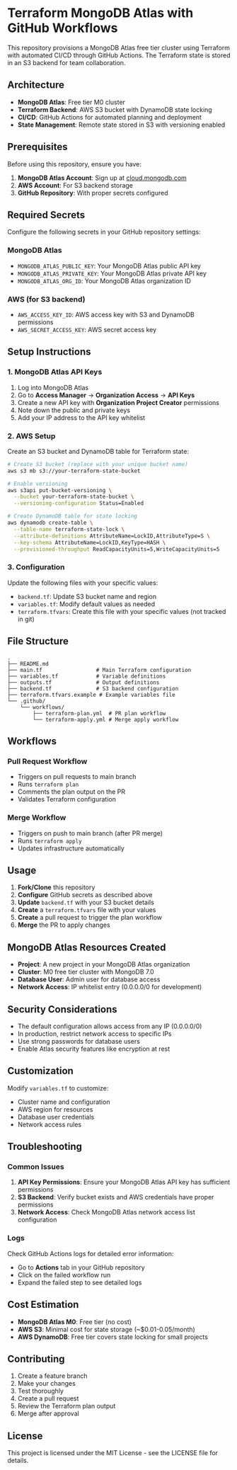 # Terraform MongoDB Atlas with GitHub Workflows

This repository provisions a MongoDB Atlas free tier cluster using Terraform with automated CI/CD through GitHub Actions. The Terraform state is stored in an S3 backend for team collaboration.

## Architecture

- **MongoDB Atlas**: Free tier M0 cluster
- **Terraform Backend**: AWS S3 bucket with DynamoDB state locking
- **CI/CD**: GitHub Actions for automated planning and deployment
- **State Management**: Remote state stored in S3 with versioning enabled

## Prerequisites

Before using this repository, ensure you have:

1. **MongoDB Atlas Account**: Sign up at [cloud.mongodb.com](https://cloud.mongodb.com)
2. **AWS Account**: For S3 backend storage
3. **GitHub Repository**: With proper secrets configured

## Required Secrets

Configure the following secrets in your GitHub repository settings:

### MongoDB Atlas
- `MONGODB_ATLAS_PUBLIC_KEY`: Your MongoDB Atlas public API key
- `MONGODB_ATLAS_PRIVATE_KEY`: Your MongoDB Atlas private API key
- `MONGODB_ATLAS_ORG_ID`: Your MongoDB Atlas organization ID

### AWS (for S3 backend)
- `AWS_ACCESS_KEY_ID`: AWS access key with S3 and DynamoDB permissions
- `AWS_SECRET_ACCESS_KEY`: AWS secret access key

## Setup Instructions

### 1. MongoDB Atlas API Keys

1. Log into MongoDB Atlas
2. Go to **Access Manager** → **Organization Access** → **API Keys**
3. Create a new API key with **Organization Project Creator** permissions
4. Note down the public and private keys
5. Add your IP address to the API key whitelist

### 2. AWS Setup

Create an S3 bucket and DynamoDB table for Terraform state:

```bash
# Create S3 bucket (replace with your unique bucket name)
aws s3 mb s3://your-terraform-state-bucket

# Enable versioning
aws s3api put-bucket-versioning \
  --bucket your-terraform-state-bucket \
  --versioning-configuration Status=Enabled

# Create DynamoDB table for state locking
aws dynamodb create-table \
  --table-name terraform-state-lock \
  --attribute-definitions AttributeName=LockID,AttributeType=S \
  --key-schema AttributeName=LockID,KeyType=HASH \
  --provisioned-throughput ReadCapacityUnits=5,WriteCapacityUnits=5
```

### 3. Configuration

Update the following files with your specific values:

- `backend.tf`: Update S3 bucket name and region
- `variables.tf`: Modify default values as needed
- `terraform.tfvars`: Create this file with your specific values (not tracked in git)

## File Structure

```
.
├── README.md
├── main.tf                 # Main Terraform configuration
├── variables.tf            # Variable definitions
├── outputs.tf              # Output definitions
├── backend.tf              # S3 backend configuration
├── terraform.tfvars.example # Example variables file
└── .github/
    └── workflows/
        ├── terraform-plan.yml  # PR plan workflow
        └── terraform-apply.yml # Merge apply workflow
```

## Workflows

### Pull Request Workflow
- Triggers on pull requests to main branch
- Runs `terraform plan`
- Comments the plan output on the PR
- Validates Terraform configuration

### Merge Workflow
- Triggers on push to main branch (after PR merge)
- Runs `terraform apply`
- Updates infrastructure automatically

## Usage

1. **Fork/Clone** this repository
2. **Configure** GitHub secrets as described above
3. **Update** `backend.tf` with your S3 bucket details
4. **Create** a `terraform.tfvars` file with your values
5. **Create** a pull request to trigger the plan workflow
6. **Merge** the PR to apply changes

## MongoDB Atlas Resources Created

- **Project**: A new project in your MongoDB Atlas organization
- **Cluster**: M0 free tier cluster with MongoDB 7.0
- **Database User**: Admin user for database access
- **Network Access**: IP whitelist entry (0.0.0.0/0 for development)

## Security Considerations

- The default configuration allows access from any IP (0.0.0.0/0)
- In production, restrict network access to specific IPs
- Use strong passwords for database users
- Enable Atlas security features like encryption at rest

## Customization

Modify `variables.tf` to customize:
- Cluster name and configuration
- AWS region for resources
- Database user credentials
- Network access rules

## Troubleshooting

### Common Issues

1. **API Key Permissions**: Ensure your MongoDB Atlas API key has sufficient permissions
2. **S3 Backend**: Verify bucket exists and AWS credentials have proper permissions
3. **Network Access**: Check MongoDB Atlas network access list configuration

### Logs

Check GitHub Actions logs for detailed error information:
- Go to **Actions** tab in your GitHub repository
- Click on the failed workflow run
- Expand the failed step to see detailed logs

## Cost Estimation

- **MongoDB Atlas M0**: Free tier (no cost)
- **AWS S3**: Minimal cost for state storage (~$0.01-0.05/month)
- **AWS DynamoDB**: Free tier covers state locking for small projects

## Contributing

1. Create a feature branch
2. Make your changes
3. Test thoroughly
4. Create a pull request
5. Review the Terraform plan output
6. Merge after approval

## License

This project is licensed under the MIT License - see the LICENSE file for details.